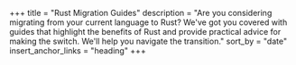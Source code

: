 +++
title = "Rust Migration Guides"
description = "Are you considering migrating from your current language to Rust? We've got you covered with guides that highlight the benefits of Rust and provide practical advice for making the switch. We'll help you navigate the transition."
sort_by = "date"
insert_anchor_links = "heading"
+++
